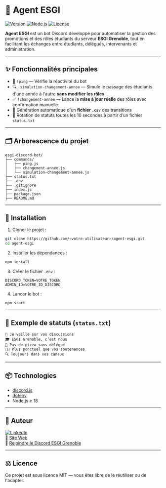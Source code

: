 
# 🤖 Agent ESGI

[![Version](https://img.shields.io/badge/version-1.0.0-blue.svg)](https://github.com/)
[![Node.js](https://img.shields.io/badge/node-%3E=18.x-green.svg)](https://nodejs.org/)
[![License](https://img.shields.io/badge/license-MIT-lightgrey.svg)](LICENSE)

**Agent ESGI** est un bot Discord développé pour automatiser la gestion des promotions et des rôles étudiants du serveur **ESGI Grenoble**, tout en facilitant les échanges entre étudiants, délégués, intervenants et administration.

---

## ✨ Fonctionnalités principales

- 🏓 `!ping` — Vérifie la réactivité du bot
- 🔍 `!simulation-changement-annee` — Simule le passage des étudiants d'une année à l'autre **sans modifier les rôles**
- ✅ `!changement-annee` — Lance la **mise à jour réelle** des rôles avec confirmation manuelle
- 📁 Génération automatique d'un **fichier `.csv`** des transitions
- 🔄 Rotation de statuts toutes les 10 secondes à partir d’un fichier `status.txt`

---

## 🗂️ Arborescence du projet

```
esgi-discord-bot/
├── commands/
│   ├── ping.js
│   ├── changement-année.js
│   └── simulation-changement-annee.js
├── status.txt
├── .env
├── .gitignore
├── index.js
├── package.json
├── README.md
```

---

## 🚀 Installation

1. Cloner le projet :

```bash
git clone https://github.com/<votre-utilisateur>/agent-esgi.git
cd agent-esgi
```

2. Installer les dépendances :

```bash
npm install
```

3. Créer le fichier `.env` :

```
DISCORD_TOKEN=VOTRE_TOKEN
ADMIN_ID=VOTRE_ID_DISCORD
```

4. Lancer le bot :

```bash
npm start
```

---

## 🎯 Exemple de statuts (`status.txt`)

```
💬 Je veille sur vos discussions
🎓 ESGI Grenoble, c’est nous
🍕 Pas de pizza sans délégué
🧑‍🏫 Plus ponctuel que vos soutenances
🔍 Toujours dans vos canaux
```

---

## 📦 Technologies

- [discord.js](https://discord.js.org/)
- [dotenv](https://www.npmjs.com/package/dotenv)
- Node.js ≥ 18

---

## 👤 Auteur

[![LinkedIn](https://img.shields.io/badge/-Thomas%20Bérard-blue?style=flat&logo=linkedin)](https://www.linkedin.com/in/thomas-berard/)  
💼 [Site Web](https://votre-site-web.com)  
💬 [Rejoindre le Discord ESGI Grenoble](https://discord.gg/ton-invitation)

---

## ⚖️ Licence

Ce projet est sous licence MIT — vous êtes libre de le réutiliser ou de l'adapter.
